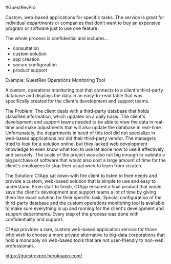 #GuestRevPro

Custom, web-based applications for specific tasks. The service is great for individual departments or companies that don’t want to buy an expensive program or software just to use one feature. 

The whole process is confidential and includes...
   - consultation
   - custom solution
   - app creation
   - secure configuration
   - product support

Example: GuestRev Operations Monitoring Tool

A custom, operations monitoring tool that connects to a client's third-party database and displays the data in an easy-to-read table that was specifically created for the client's development and support teams.

The Problem: The client deals with a third-party database that holds classified information, which updates on a daily basis. The client's development and support teams needed to be able to view the data in real-time and make adjustments that will also update the database in real-time. Unfortunately, the departments in need of this tool did not specialize in web-based applications nor did their third-party vendor. The managers tried to look for a solution online, but they lacked web development knowledge to even know what tool to use let alone how to use it effectively and securely. The scale of the project was also not big enough to validate a big purchase of software that would also cost a large amount of time for the client's employees to stop their usual work to learn from scratch.

The Solution: C1App sat down with the client to listen to their needs and provide a custom, web-based solution that is simple to use and easy to understand. From start to finish, C1App ensured a final product that would save the client's development and support teams a lot of time by giving them the exact solution for their specific task. Special configuration of the third-party database and the custom operations monitoring tool is available to make sure everything is up and running for the client's development and support departments. Every step of the process was done with confidentiality and support. 

C1App provides a rare, custom web-based application service for those who wish to choose a more private alternative to big-data corporations that hold a monopoly on web-based tools that are not user-friendly to non-web professionals.

https://guestrevpro.herokuapp.com/